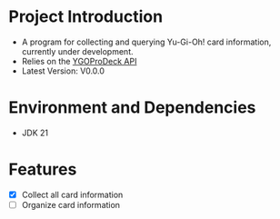 <!-- @format -->

# Project Introduction

-   A program for collecting and querying Yu-Gi-Oh! card information, currently under development.
-   Relies on the [YGOProDeck API](https://ygoprodeck.com/api-guide/)
-   Latest Version: V0.0.0

# Environment and Dependencies

-   JDK 21

# Features

-   [x] Collect all card information
-   [ ] Organize card information

<!-- # Usage

_(Instructions on how to use the program will be added here)_ -->
